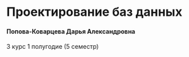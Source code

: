 # Проектирование баз данных

#### Попова-Коварцева Дарья Александровна

3 курс 1 полугодие (5 семестр)
